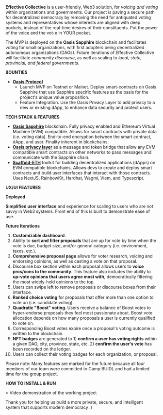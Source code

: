**Effective Collective** is a user-friendly, Web3 solution, for _voicing and voting_ within organizations and governments. Our project is paving a secure path for decentralized democracy by removing the need for antiquated voting systems and representatives whose interests are aligned with deep pockets, instead of the real-time desires of their constituents. Put the power of the voice and the vot-e in YOUR pocket.

The MVP is deployed on the **Oasis Sapphire** blockchain and facilitates voting for small organizations, with first adopters being decentralized autonomous organizations (DAOs). Future iterations of Effective Collective will facilitate _community discourse_, as well as scaling to _local, state, provincial, and federal governments_.

**BOUNTIES**

- [**Oasis Protocol**](https://ethdenver2024.devfolio.co/prizes?partner=Oasis+Protocol)
  - Launch MVP on Testnet or Mainet. Deploy smart-contracts on Oasis Sapphire that use Sapphire specific features as the basis for the project's unique value proposition.
  - Feature Integration. Use the Oasis Privacy Layer to add privacy to a new or existing dApp, to enhance data security and protect users.

**TECH STACK & FEATURES**

- [**Oasis Sapphire**](https://github.com/oasisprotocol/sapphire-paratime) blockchain. Fully privacy enabled and Ethereum Virtual Machine (EVM) compatible. Allows for smart contracts with private data (i.e. voting data). End-to-end encryption between the smart contract, dApp, and user. Finality inherent in blockchains.
- [**Oasis privacy layer**](https://github.com/oasisprotocol/sapphire-paratime) as a message and token bridge that allow any EVM compatible smart contracts on other networks to pass messages and communicate with the Sapphire chain.
- [**Scaffold-ETH**](https://github.com/scaffold-eth/scaffold-eth-2) toolkit for building decentralized applications (dApps) on EVM compatible blockchains. Allows devs to create and deploy smart contracts and build user interfaces that interact with those contracts. Uses NextJS, RainbowKit, Hardhat, Wagmi, Viem, and Typescript.

**UX/UI FEATURES**

**Deployed**

**Simplified user interface** and experience for scaling to users who are not savvy in Web3 systems. Front end of this is built to demonstrate ease of use.

**Future Iterations**

1. **Customizable dashboard**.
2. Ability to **sort and filter proposals** that are up for vote by time when the vote is due, budget size, and/or general category (i.e. environment, taxes, etc.).
3. **Comprehensive proposal page** allows for voter research, voicing and endorsing opinions, as well as casting a vote on that proposal.
4. Discourse box section within each proposal allows users to **voice pros/cons to the community**. This feature also includes the ability to **up-vote opinions that users agree most with**, democratically filtering the most widely-held opinions to the top.
5. Users can swipe left to remove proposals or discourse boxes from their interface.
6. **Ranked choice voting** for proposals that offer more than one option to vote on (i.e. candidate voting).
7. **Quadratic "Boost" voting**. Users receive a balance of Boost votes to hyper-endorse proposals they feel most passionate about. Boost vote allocation depends on how many proposals a user is currently qualified to vote on.
8. Corresponding Boost votes expire once a proposal's voting outcome is written to the blockchain.
9. **NFT badges** are generated to 1) **confirm a user has voting rights** within a given DAO, city, province, state, etc. 2) **confirm the user's vote** has been recorded on the ledger.
10. Users can collect their voting badges for each organization, or proposal.

Please note: Many features are marked for the future because all four members of our team were committed to Camp BUIDL and had a limited time for the group project.

**HOW TO INSTALL & RUN**

\> Video demonstration of the working project

Thank you for helping us build a more private, secure, and intelligent system that supports modern democracy :)
